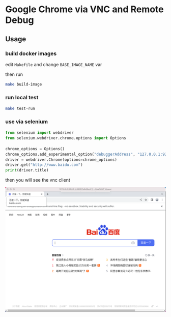 # Google Chrome via VNC and Remote Debug

## Usage

### build docker images

edit `Makefile` and change `BASE_IMAGE_NAME` var 

then run

```bash
make build-image
```

### run local test

```bash
make test-run
```

### use via selenium

```python
from selenium import webdriver  
from selenium.webdriver.chrome.options import Options  
  
chrome_options = Options()  
chrome_options.add_experimental_option("debuggerAddress", "127.0.0.1:9223")  
driver = webdriver.Chrome(options=chrome_options)  
driver.get("http://www.baidu.com")
print(driver.title)
```

then you will see the vnc client 

![img.png](img.png)